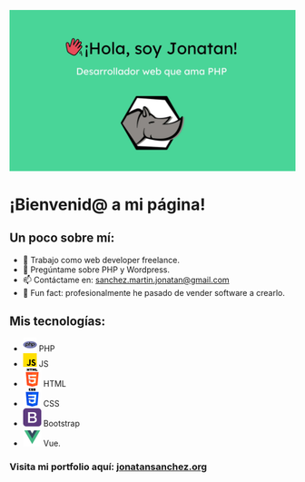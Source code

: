 ![Jonatan desarrollador web](jonatanSM.jpg)

# ¡Bienvenid@ a mi página!

## Un poco sobre mí:

- 🚀 Trabajo como web developer freelance. 
- 💬 Pregúntame sobre PHP y Wordpress.
- 📫 Contáctame en: sanchez.martin.jonatan@gmail.com
- 🤠 Fun fact: profesionalmente he pasado de vender software a crearlo.

## Mis tecnologías:

- ![PHP](php.png) PHP 
- ![JS](js.png) JS
- ![HTML](html.png) HTML
- ![CSS](css.png) CSS
- ![Bootstrap](bootstrap.png) Bootstrap
- ![Bootstrap](file_type_vue_icon_130078.png) Vue.


### Visita mi portfolio aquí: [jonatansanchez.org](https://jonatansanchez.org/)
